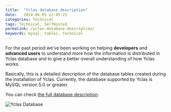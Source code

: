 ```yaml
---
title:  "Yclas database description"
date:   2014-06-05 12:45:25
categories: Technical
tags: Technical, SelfHosted
permalink: /yclas-database-description/
keywords: mysql, tables, technical
---
```

For the past period we've been working on helping **developers** and **advanced users** to understand more how the information is distributed in Yclas database and to give a better overall understanding of how Yclas works.

Basically, this is a detailed description of the database tables created during the installation of Yclas. Currently, the database supported by Yclas is MySQL version 5.0 or greater.

You can check [the full database description](https://github.com/yclas/yclas/wiki/Database-Description).

![Yclas Database](//open-classifieds.com/wp-content/uploads/2014/06/Database.png)


